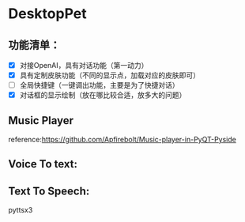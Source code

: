 # DesktopPet
## 功能清单：

- [x] 对接OpenAI，具有对话功能（第一动力）
- [x] 具有定制皮肤功能（不同的显示点，加载对应的皮肤即可）
- [ ] 全局快捷键（一键调出功能，主要是为了快捷对话）
- [x] 对话框的显示绘制（放在哪比较合适，放多大的问题）
## Music Player
reference:https://github.com/Apfirebolt/Music-player-in-PyQT-Pyside
## Voice To text:

## Text To Speech:
pyttsx3